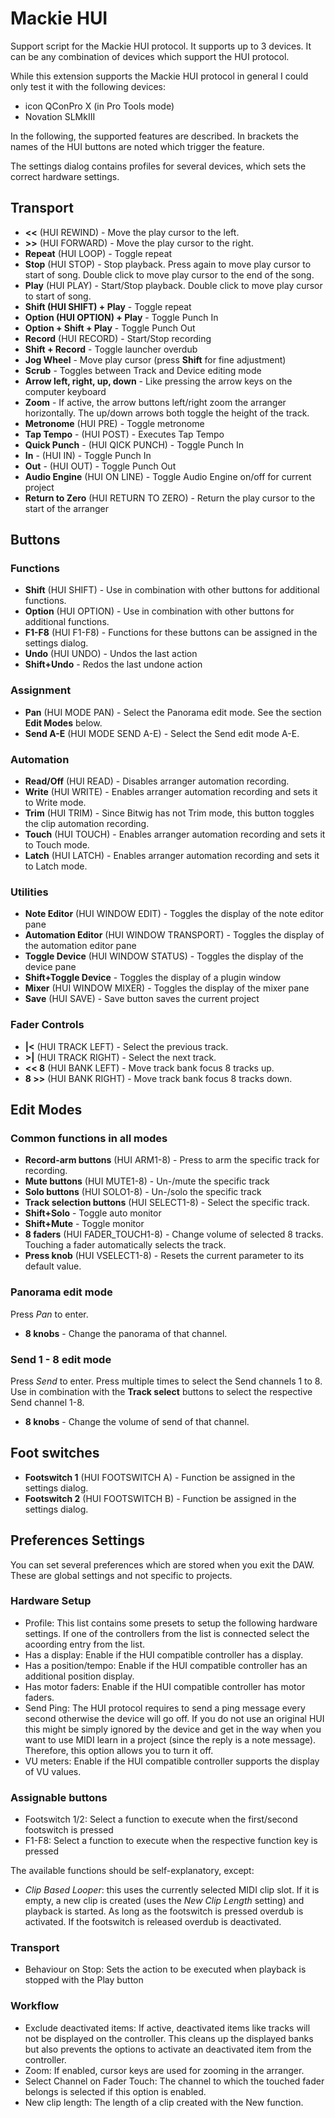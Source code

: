 # Mackie HUI

Support script for the Mackie HUI protocol. It supports up to 3 devices. It can be any combination of devices which support the HUI protocol.

While this extension supports the Mackie HUI protocol in general I could only test it with the following devices:

* icon QConPro X (in Pro Tools mode)
* Novation SLMkIII

In the following, the supported features are described. In brackets the names of the HUI buttons are noted which trigger the feature.

The settings dialog contains profiles for several devices, which sets the correct hardware settings.

## Transport

* **<<** (HUI REWIND) - Move the play cursor to the left.
* **>>** (HUI FORWARD) - Move the play cursor to the right.
* **Repeat** (HUI LOOP) - Toggle repeat
* **Stop** (HUI STOP) - Stop playback. Press again to move play cursor to start of song. Double click to move play cursor to the end of the song.
* **Play** (HUI PLAY) - Start/Stop playback. Double click to move play cursor to start of song.
* **Shift (HUI SHIFT) + Play** - Toggle repeat
* **Option (HUI OPTION) + Play** - Toggle Punch In
* **Option + Shift + Play** - Toggle Punch Out
* **Record** (HUI RECORD) - Start/Stop recording
* **Shift + Record** - Toggle launcher overdub
* **Jog Wheel** - Move play cursor (press **Shift** for fine adjustment)
* **Scrub** - Toggles between Track and Device editing mode
* **Arrow left, right, up, down** - Like pressing the arrow keys on the computer keyboard
* **Zoom** - If active, the arrow buttons left/right zoom the arranger horizontally. The up/down arrows both toggle the height of the track.
* **Metronome** (HUI PRE) - Toggle metronome
* **Tap Tempo** - (HUI POST) - Executes Tap Tempo
* **Quick Punch** - (HUI QICK PUNCH) - Toggle Punch In
* **In** - (HUI IN) - Toggle Punch In
* **Out** - (HUI OUT) - Toggle Punch Out
* **Audio Engine** (HUI ON LINE) - Toggle Audio Engine on/off for current project
* **Return to Zero** (HUI RETURN TO ZERO) - Return the play cursor to the start of the arranger

## Buttons

### Functions

* **Shift** (HUI SHIFT) - Use in combination with other buttons for additional functions.
* **Option** (HUI OPTION) - Use in combination with other buttons for additional functions.
* **F1-F8** (HUI F1-F8) - Functions for these buttons can be assigned in the settings dialog.
* **Undo** (HUI UNDO) - Undos the last action
* **Shift+Undo** - Redos the last undone action

### Assignment

* **Pan** (HUI MODE PAN) - Select the Panorama edit mode. See the section **Edit Modes** below.
* **Send A-E** (HUI MODE SEND A-E) - Select the Send edit mode A-E.

### Automation

* **Read/Off** (HUI READ) - Disables arranger automation recording.
* **Write** (HUI WRITE) - Enables arranger automation recording and sets it to Write mode.
* **Trim** (HUI TRIM) - Since Bitwig has not Trim mode, this button toggles the clip automation recording.
* **Touch** (HUI TOUCH) - Enables arranger automation recording and sets it to Touch mode.
* **Latch** (HUI LATCH) - Enables arranger automation recording and sets it to Latch mode.

### Utilities

* **Note Editor** (HUI WINDOW EDIT) - Toggles the display of the note editor pane
* **Automation Editor** (HUI WINDOW TRANSPORT) - Toggles the display of the automation editor pane
* **Toggle Device**  (HUI WINDOW STATUS) - Toggles the display of the device pane
* **Shift+Toggle Device** - Toggles the display of a plugin window
* **Mixer** (HUI WINDOW MIXER) - Toggles the display of the mixer pane
* **Save** (HUI SAVE) - Save button saves the current project

### Fader Controls

* **|<** (HUI TRACK LEFT) - Select the previous track.
* **>|** (HUI TRACK RIGHT) - Select the next track.
* **<< 8** (HUI BANK LEFT) - Move track bank focus 8 tracks up.
* **8 >>** (HUI BANK RIGHT) - Move track bank focus 8 tracks down.

## Edit Modes

### Common functions in all modes

* **Record-arm buttons** (HUI ARM1-8) - Press to arm the specific track for recording.
* **Mute buttons** (HUI MUTE1-8) - Un-/mute the specific track
* **Solo buttons** (HUI SOLO1-8) - Un-/solo the specific track
* **Track selection buttons** (HUI SELECT1-8) - Select the specific track.
* **Shift+Solo** - Toggle auto monitor
* **Shift+Mute** - Toggle monitor
* **8 faders** (HUI FADER_TOUCH1-8) - Change volume of selected 8 tracks. Touching a fader automatically selects the track.
* **Press knob** (HUI VSELECT1-8) - Resets the current parameter to its default value.

### Panorama edit mode

Press _Pan_ to enter.

* **8 knobs** - Change the panorama of that channel.

### Send 1 - 8 edit mode

Press _Send_ to enter. Press multiple times to select the Send channels 1 to 8. Use in combination with the **Track select** buttons to select the respective Send channel 1-8.

* **8 knobs** - Change the volume of send of that channel.

## Foot switches

* **Footswitch 1** (HUI FOOTSWITCH A) - Function be assigned in the settings dialog.
* **Footswitch 2** (HUI FOOTSWITCH B) - Function be assigned in the settings dialog.

## Preferences Settings

You can set several preferences which are stored when you exit the DAW. These are global settings and not specific to projects.

### Hardware Setup

* Profile: This list contains some presets to setup the following hardware settings. If one of the controllers from the list is connected select the acoording entry from the list.
* Has a display: Enable if the HUI compatible controller has a display.
* Has a position/tempo: Enable if the HUI compatible controller has an additional position display.
* Has motor faders: Enable if the HUI compatible controller has motor faders.
* Send Ping: The HUI protocol requires to send a ping message every second otherwise the device will go off. If you do not use an original HUI this might be simply ignored by the device and get in the way when you want to use MIDI learn in a project (since the reply is a note message). Therefore, this option allows you to turn it off.
* VU meters: Enable if the HUI compatible controller supports the display of VU values.

### Assignable buttons

* Footswitch 1/2: Select a function to execute when the first/second footswitch is pressed
* F1-F8: Select a function to execute when the respective function key is pressed

The available functions should be self-explanatory, except:

* *Clip Based Looper*: this uses the currently selected MIDI clip slot. If it is empty, a new clip is created (uses the *New Clip Length* setting) and playback is started. As long as the footswitch is pressed overdub is activated. If the footswitch is released overdub is deactivated.

### Transport

* Behaviour on Stop: Sets the action to be executed when playback is stopped with the Play button

### Workflow

* Exclude deactivated items: If active, deactivated items like tracks will not be displayed on the controller. This cleans up the displayed banks but also prevents the options to activate an deactivated item from the controller.
* Zoom: If enabled, cursor keys are used for zooming in the arranger.
* Select Channel on Fader Touch: The channel to which the touched fader belongs is selected if this option is enabled.
* New clip length: The length of a clip created with the New function.

<div style="page-break-after: always; visibility: hidden"> 
\pagebreak 
</div>
